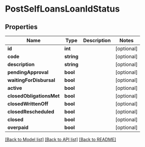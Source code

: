 # PostSelfLoansLoanIdStatus

## Properties
Name | Type | Description | Notes
------------ | ------------- | ------------- | -------------
**id** | **int** |  | [optional] 
**code** | **string** |  | [optional] 
**description** | **string** |  | [optional] 
**pendingApproval** | **bool** |  | [optional] 
**waitingForDisbursal** | **bool** |  | [optional] 
**active** | **bool** |  | [optional] 
**closedObligationsMet** | **bool** |  | [optional] 
**closedWrittenOff** | **bool** |  | [optional] 
**closedRescheduled** | **bool** |  | [optional] 
**closed** | **bool** |  | [optional] 
**overpaid** | **bool** |  | [optional] 

[[Back to Model list]](../../README.md#documentation-for-models) [[Back to API list]](../../README.md#documentation-for-api-endpoints) [[Back to README]](../../README.md)

